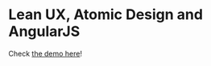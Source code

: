 # Lean UX, Atomic Design and AngularJS

Check [the demo here](http://www.barbarianmeetscoding.com/LeanUXAtomicDesignAndAngular/)!

